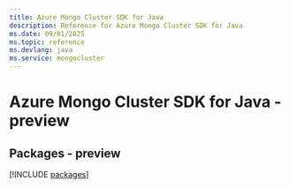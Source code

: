 ```yaml
---
title: Azure Mongo Cluster SDK for Java
description: Reference for Azure Mongo Cluster SDK for Java
ms.date: 09/01/2025
ms.topic: reference
ms.devlang: java
ms.service: mongocluster
---
```

# Azure Mongo Cluster SDK for Java - preview
## Packages - preview
[!INCLUDE [packages](mongo-cluster-index.md)]